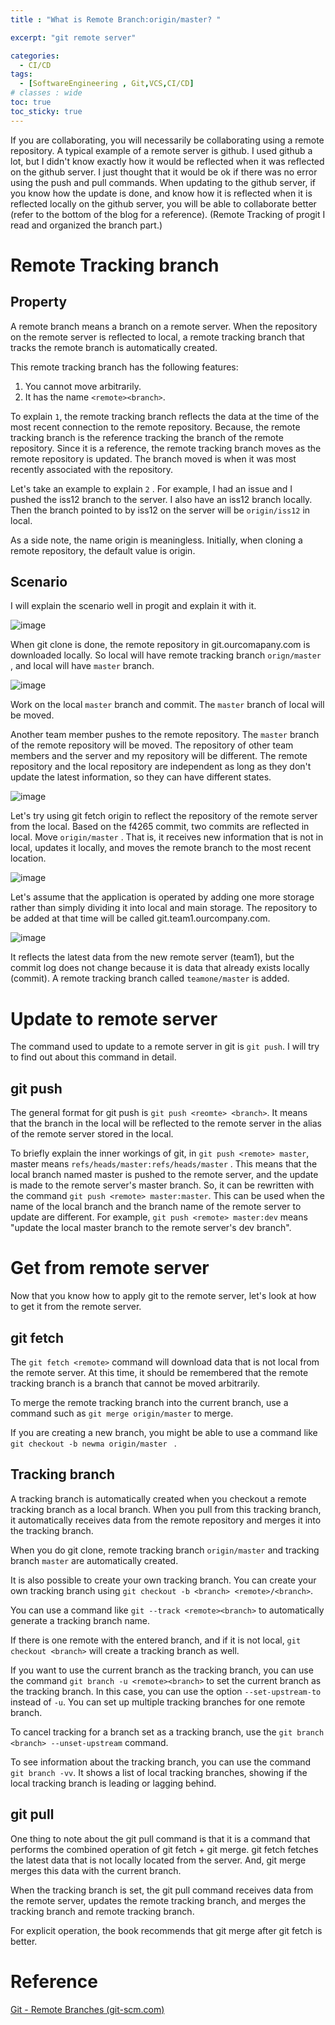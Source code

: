 ```yaml
---
title : "What is Remote Branch:origin/master? "

excerpt: "git remote server"

categories:
  - CI/CD
tags:
  - [SoftwareEngineering , Git,VCS,CI/CD]
# classes : wide
toc: true
toc_sticky: true
---
```

If you are collaborating, you will necessarily be collaborating using a remote repository. A typical example of a remote server is github. I used github a lot, but I didn't know exactly how it would be reflected when it was reflected on the github server. I just thought that it would be ok if there was no error using the push and pull commands. When updating to the github server, if you know how the update is done, and know how it is reflected when it is reflected locally on the github server, you will be able to collaborate better (refer to the bottom of the blog for a reference). (Remote Tracking of progit I read and organized the branch part.)



# Remote Tracking branch

## Property

A remote branch means a branch on a remote server. When the repository on the remote server is reflected to local, a remote tracking branch that tracks the remote branch is automatically created.

This remote tracking branch has the following features:

1. You cannot move arbitrarily.
2. It has the name `<remote><branch>`.

To explain `1`, the remote tracking branch reflects the data at the time of the most recent connection to the remote repository. Because, the remote tracking branch is the reference tracking the branch of the remote repository. Since it is a reference, the remote tracking branch moves as the remote repository is updated. The branch moved is when it was most recently associated with the repository.

Let's take an example to explain `2` . For example, I had an issue and I pushed the iss12 branch to the server. I also have an iss12 branch locally. Then the branch pointed to by iss12 on the server will be `origin/iss12` in local.

As a side note, the name origin is meaningless. Initially, when cloning a remote repository, the default value is origin.





## Scenario

I will explain the scenario well in progit and explain it with it.





![image](https://user-images.githubusercontent.com/50165842/155986736-bb4396dc-6b7b-4be9-8942-3b5780024e4d.png)



When git clone is done, the remote repository in git.ourcomapany.com is downloaded locally. So local will have remote tracking branch `orign/master` , and local will have `master` branch.

![image](https://user-images.githubusercontent.com/50165842/155987281-14dcacf6-0817-431e-b4f1-bd113ff2811e.png)

Work on the local `master` branch and commit. The `master` branch of local will be moved.

Another team member pushes to the remote repository. The `master` branch of the remote repository will be moved. The repository of other team members and the server and my repository will be different. The remote repository and the local repository are independent as long as they don't update the latest information, so they can have different states.

![image](https://user-images.githubusercontent.com/50165842/155987816-1b7491f1-2b42-4d8b-a418-57f22427ccbd.png)

Let's try using git fetch origin to reflect the repository of the remote server from the local. Based on the f4265 commit, two commits are reflected in local. Move `origin/master` . That is, it receives new information that is not in local, updates it locally, and moves the remote branch to the most recent location.



![image](https://user-images.githubusercontent.com/50165842/155988403-b8a514a3-1475-4501-b6b9-7336bea1790a.png)





Let's assume that the application is operated by adding one more storage rather than simply dividing it into local and main storage. The repository to be added at that time will be called git.team1.ourcompany.com.



![image](https://user-images.githubusercontent.com/50165842/156175544-5cff8002-c388-4e4b-8f8f-3fdf7426014c.png)

It reflects the latest data from the new remote server (team1), but the commit log does not change because it is data that already exists locally (commit). A remote tracking branch called `teamone/master` is added.



# Update to remote server

The command used to update to a remote server in git is `git push`. I will try to find out about this command in detail.

## git push

The general format for git push is `git push <reomte> <branch>`. It means that the branch in the local will be reflected to the remote server in the alias of the remote server stored in the local.

To briefly explain the inner workings of git, in `git push <remote> master`, master means `refs/heads/master:refs/heads/master` . This means that the local branch named master is pushed to the remote server, and the update is made to the remote server's master branch. So, it can be rewritten with the command `git push <remote> master:master`. This can be used when the name of the local branch and the branch name of the remote server to update are different. For example, `git push <remote> master:dev` means "update the local master branch to the remote server's dev branch".

# Get from remote server

Now that you know how to apply git to the remote server, let's look at how to get it from the remote server.

## git fetch

The `git fetch <remote>` command will download data that is not local from the remote server. At this time, it should be remembered that the remote tracking branch is a branch that cannot be moved arbitrarily.

To merge the remote tracking branch into the current branch, use a command such as `git merge origin/master` to merge.

If you are creating a new branch, you might be able to use a command like `git checkout -b newma origin/master ` .



## Tracking branch

A tracking branch is automatically created when you checkout a remote tracking branch as a local branch. When you pull from this tracking branch, it automatically receives data from the remote repository and merges it into the tracking branch.

When you do git clone, remote tracking branch `origin/master` and tracking branch `master` are automatically created.

It is also possible to create your own tracking branch. You can create your own tracking branch using `git checkout -b <branch> <remote>/<branch>`.

You can use a command like `git --track <remote><branch>` to automatically generate a tracking branch name.

If there is one remote with the entered branch, and if it is not local, `git checkout <branch>` will create a tracking branch as well.

If you want to use the current branch as the tracking branch, you can use the command `git branch -u <remote><branch>` to set the current branch as the tracking branch. In this case, you can use the option `--set-upstream-to` instead of `-u`. You can set up multiple tracking branches for one remote branch.

To cancel tracking for a branch set as a tracking branch, use the `git branch <branch> --unset-upstream` command.

To see information about the tracking branch, you can use the command `git branch -vv`. It shows a list of local tracking branches, showing if the local tracking branch is leading or lagging behind.



## git pull

One thing to note about the git pull command is that it is a command that performs the combined operation of git fetch + git merge. git fetch fetches the latest data that is not locally located from the server. And, git merge merges this data with the current branch.

When the tracking branch is set, the git pull command receives data from the remote server, updates the remote tracking branch, and merges the tracking branch and remote tracking branch.

For explicit operation, the book recommends that git merge after git fetch is better.



# Reference

[Git - Remote Branches (git-scm.com)](https://git-scm.com/book/en/v2/Git-Branching-Remote-Branches)

